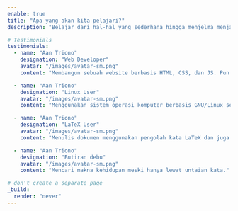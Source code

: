 ```yaml
---
enable: true
title: "Apa yang akan kita pelajari?"
description: "Belajar dari hal-hal yang sederhana hingga menjelma menjadi sebuah karya."

# Testimonials
testimonials:
  - name: "Aan Triono"
    designation: "Web Developer"
    avatar: "/images/avatar-sm.png"
    content: "Membangun sebuah website berbasis HTML, CSS, dan JS. Pun website berbasis Static Site Generator Hugo"

  - name: "Aan Triono"
    designation: "Linux User"
    avatar: "/images/avatar-sm.png"
    content: "Menggunakan sistem operasi komputer berbasis GNU/Linux sebagai alternatif pengganti sistem operasi Windows."

  - name: "Aan Triono"
    designation: "LaTeX User"
    avatar: "/images/avatar-sm.png"
    content: "Menulis dokumen menggunakan pengolah kata LaTeX dan juga menggunakan Markdown dalam menulis konten website berbasis Hugo."

  - name: "Aan Triono"
    designation: "Butiran debu"
    avatar: "/images/avatar-sm.png"
    content: "Mencari makna kehidupan meski hanya lewat untaian kata."

# don't create a separate page
_build:
  render: "never"
---
```

